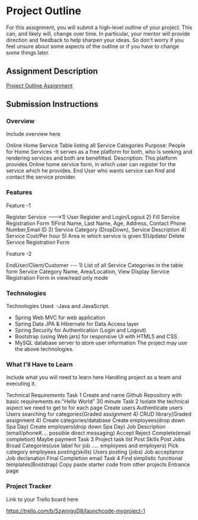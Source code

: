 # Project Outline
For this assignment, you will submit a high-level outline of your project. This can, and likely will, change over time. In particular, your mentor will provide direction and feedback to help sharpen your ideas. So don't worry if you feel unsure about some aspects of the outline or if you have to change some things later.

## Assignment Description
[Project Outline Assignment](https://education.launchcode.org/liftoff/modules/assignments/project-outline)

## Submission Instructions

### Overview
Include overview here

Online Home Service
Table listing all Service Categories
Purpose: People for Home Services -It serves as a free platform for both, who is seeking and rendering services and both are benefitted.
Description:
This platform provides Online home service form, in which
user can register for the service which he provides.
End User who wants service can find and contact the service provider.

### Features
Feature -1

Register Service  --->1) User Register and Login/Logout
2) Fill Service Registration Form
1)First Name, Last Name, Age, Address, Contact Phone Number,Email ID
3) Service Category (DropDown), Service Description
4) Service Cost/Per hour
5) Area in which service is given
5)Update/ Delete Service Registration Form

Feature -2

EndUser/Client/Customer --- 1) List of all Service Categories in the table form
Service Category Name, Area/Location, View
Display Service Registration Form in view/read only mode




### Technologies
Technologies Used:
-Java and JavaScript.
- Spring Web MVC for web application
- Spring Data JPA & Hibernate for Data Access layer
- Spring Security for Authentication (Login and Logout)
- Bootstrap (using Web jars) for responsive UI with HTML5 and CSS
- MySQL database server to store user information
  The project may use the above technologies.

### What I'll Have to Learn
Include what you will need to learn here
     Handling project as a team and executing it.

Technical Requirements
Task 1
Create and name Github Repository with basic requirements
ex:"Hello World"
30 minute
Task 2
Isolate the technical aspect we need to get to for each page
Create users
Authenticate users
Users searching for categories(Graded assignment 4)
CRUD library(Graded assignment 4)
Create categories/database
Create employees(drop down Spa Day)
Create employers(drop down Spa Day)
Job Description (email/phone#.... possible direct messaging)
Accept
Reject
Complete(email completion)
Maybe payment
Task 3
Project task list
Post Skills
Post Jobs
Broad Categories(use label for job ..... employees and employers)
Pick category
employees posting(skills)
Users posting (jobs)
Job acceptance
Job declanation
Final Completion email
Task 4
Find simplistic functional templates(Bootstrap)
Copy paste starter code from other projects
Entrance page

### Project Tracker
Link to your Trello board here

https://trello.com/b/SzwmgoD8/launchcode-myproject-1
